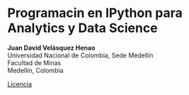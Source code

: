 # Programacin en IPython para Analytics y Data Science

**Juan David Velásquez Henao**    
Universidad Nacional de Colombia, Sede Medellín  
Facultad de Minas  
Medellín, Colombia  

[Licencia](https://github.com/jdvelasq/IPython-for-data-science/blob/master/LICENSE)
